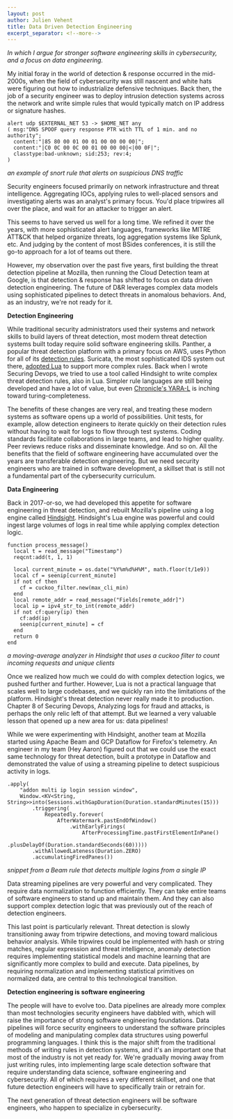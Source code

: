 ```yaml
---
layout: post
author: Julien Vehent
title: Data Driven Detection Engineering
excerpt_separator: <!--more-->
---
```


_In which I argue for stronger software engineering skills in cybersecurity, and a focus on data engineering._

My initial foray in the world of detection & response occurred in the mid-2000s, when the field of cybersecurity was still nascent and white hats were figuring out how to industrialize defensive techniques. Back then, the job of a security engineer was to deploy intrusion detection systems across the network and write simple rules that would typically match on IP address or signature hashes.

```
alert udp $EXTERNAL_NET 53 -> $HOME_NET any
( msg:"DNS SPOOF query response PTR with TTL of 1 min. and no authority";
  content:"|85 80 00 01 00 01 00 00 00 00|";
  content:"|C0 0C 00 0C 00 01 00 00 00|<|00 0F|";
  classtype:bad-unknown; sid:253; rev:4;
)
```
_an example of snort rule that alerts on suspicious DNS traffic_

Security engineers focused primarily on network infrastructure and threat intelligence. Aggregating IOCs, applying rules to well-placed sensors and investigating alerts was an analyst's primary focus. You'd place tripwires all over the place, and wait for an attacker to trigger an alert.

This seems to have served us well for a long time. We refined it over the years, with more sophisticated alert languages, frameworks like MITRE ATT&CK that helped organize threats, log aggregation systems like Splunk, etc. And judging by the content of most BSides conferences, it is still the go-to approach for a lot of teams out there.

However, my observation over the past five years, first building the threat detection pipeline at Mozilla, then running the Cloud Detection team at Google, is that detection & response has shifted to focus on data driven detection engineering. The future of D&R leverages complex data models using sophisticated pipelines to detect threats in anomalous behaviors. And, as an industry, we're not ready for it.

**Detection Engineering**

While traditional security administrators used their systems and network skills to build layers of threat detection, most modern threat detection systems built today require solid software engineering skills. Panther, a popular threat detection platform with a primary focus on AWS, uses Python for all of its [detection rules](https://github.com/panther-labs/panther-analysis/blob/master/rules/aws_cloudtrail_rules/abnormally_high_event_volume.py). Suricata, the most sophisticated IDS system out there, [adopted Lua](https://suricata.readthedocs.io/en/suricata-6.0.0/rules/rule-lua-scripting.html) to support more complex rules. Back when I wrote Securing Devops, we tried to use a tool called Hindsight to write complex threat detection rules, also in Lua. Simpler rule languages are still being developed and have a lot of value, but even [Chronicle's YARA-L](https://cloud.google.com/chronicle/docs/detection/yara-l-2-0-overview) is inching toward turing-completeness. 

The benefits of these changes are very real, and treating these modern systems as software opens up a world of possibilities. Unit tests, for example, allow detection engineers to iterate quickly on their detection rules without having to wait for logs to flow through test systems. Coding standards facilitate collaborations in large teams, and lead to higher quality. Peer reviews reduce risks and disseminate knowledge. And so on. All the benefits that the field of software engineering have accumulated over the years are transferable detection engineering. But we need security engineers who are trained in software development, a skillset that is still not a fundamental part of the cybersecurity curriculum.

**Data Engineering**

Back in 2017-or-so, we had developed this appetite for software engineering in threat detection, and rebuilt Mozilla's pipeline using a log engine called [Hindsight](https://github.com/mozilla-services/hindsight). Hindsight's Lua engine was powerful and could ingest large volumes of logs in real time while applying complex detection logic.

```
function process_message()
  local t = read_message("Timestamp")
  reqcnt:add(t, 1, 1)

  local current_minute = os.date("%Y%m%d%H%M", math.floor(t/1e9))
  local cf = seenip[current_minute]
  if not cf then
    cf = cuckoo_filter.new(max_cli_min)
  end
  local remote_addr = read_message("Fields[remote_addr]")
  local ip = ipv4_str_to_int(remote_addr)
  if not cf:query(ip) then
    cf:add(ip)
    seenip[current_minute] = cf
  end
  return 0
end
```
_a moving-average analyzer in Hindsight that uses a cuckoo filter to count incoming requests and unique clients_

Once we realized how much we could do with complex detection logics, we pushed further and further. However, Lua is not a practical language that scales well to large codebases, and we quickly ran into the limitations of the platform. Hindsight's threat detection never really made it to production. Chapter 8 of Securing Devops, Analyzing logs for fraud and attacks, is perhaps the only relic left of that attempt. But we learned a very valuable lesson that opened up a new area for us: data pipelines!

While we were experimenting with Hindsight, another team at Mozilla started using Apache Beam and GCP Dataflow for Firefox's telemetry. An engineer in my team (Hey Aaron) figured out that we could use the exact same technology for threat detection, built a prototype in Dataflow and demonstrated the value of using a streaming pipeline to detect suspicious activity in logs.

```
.apply(
    "addon multi ip login session window",
    Window.<KV<String, String>>into(Sessions.withGapDuration(Duration.standardMinutes(15)))
        .triggering(
            Repeatedly.forever(
                AfterWatermark.pastEndOfWindow()
                    .withEarlyFirings(
                        AfterProcessingTime.pastFirstElementInPane()
                            .plusDelayOf(Duration.standardSeconds(60)))))
        .withAllowedLateness(Duration.ZERO)
        .accumulatingFiredPanes())
```
_snippet from a Beam rule that detects multiple logins from a single IP_

Data streaming pipelines are very powerful and very complicated. They require data normalization to function efficiently. They can take entire teams of software engineers to stand up and maintain them. And they can also support complex detection logic that was previously out of the reach of detection engineers.

This last point is particularly relevant. Threat detection is slowly transitioning away from tripwire detections, and moving toward malicious behavior analysis. While tripwires could be implemented with hash or string matches, regular expression and threat intelligence, anomaly detection requires implementing statistical models and machine learning that are significantly more complex to build and execute. Data pipelines, by requiring normalization and implementing statistical primitives on normalized data, are central to this technological transition.  

**Detection engineering is software engineering**

The people will have to evolve too. Data pipelines are already more complex than most technologies security engineers have dabbled with, which will raise the importance of strong software engineering foundations. Data pipelines will force security engineers to understand the software principles of modeling and manipulating complex data structures using powerful programming languages. I think this is the major shift from the traditional methods of writing rules in detection systems, and it's an important one that most of the industry is not yet ready for. We're gradually moving away from just writing rules, into implementing large scale detection software that require understanding data science, software engineering and cybersecurity. All of which requires a very different skillset, and one that future detection engineers will have to specifically train or retrain for.

The next generation of threat detection engineers will be software engineers, who happen to specialize in cybersecurity.
